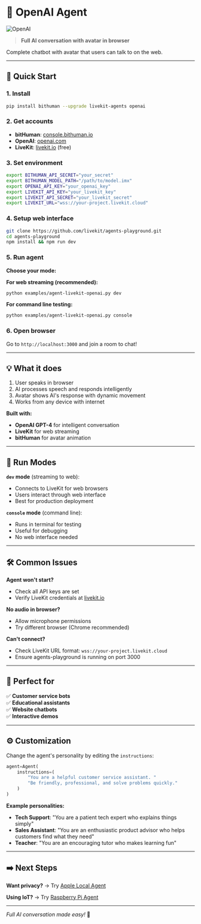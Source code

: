 # 🤖 OpenAI Agent

![OpenAI](https://img.shields.io/badge/OpenAI-412991?style=for-the-badge&logo=openai&logoColor=white)

> **Full AI conversation with avatar in browser**

Complete chatbot with avatar that users can talk to on the web.

---

## 🚀 Quick Start

### 1. Install
```bash
pip install bithuman --upgrade livekit-agents openai
```

### 2. Get accounts
- **bitHuman**: [console.bithuman.io](https://console.bithuman.io)
- **OpenAI**: [openai.com](https://openai.com)
- **LiveKit**: [livekit.io](https://livekit.io) (free)

### 3. Set environment
```bash
export BITHUMAN_API_SECRET="your_secret"
export BITHUMAN_MODEL_PATH="/path/to/model.imx"
export OPENAI_API_KEY="your_openai_key"
export LIVEKIT_API_KEY="your_livekit_key"
export LIVEKIT_API_SECRET="your_livekit_secret"
export LIVEKIT_URL="wss://your-project.livekit.cloud"
```

### 4. Setup web interface
```bash
git clone https://github.com/livekit/agents-playground.git
cd agents-playground
npm install && npm run dev
```

### 5. Run agent

**Choose your mode:**

**For web streaming (recommended):**
```bash
python examples/agent-livekit-openai.py dev
```

**For command line testing:**
```bash
python examples/agent-livekit-openai.py console
```

### 6. Open browser
Go to `http://localhost:3000` and join a room to chat!

---

## 💡 What it does

1. User speaks in browser
2. AI processes speech and responds intelligently
3. Avatar shows AI's response with dynamic movement
4. Works from any device with internet

**Built with:**
- **OpenAI GPT-4** for intelligent conversation
- **LiveKit** for web streaming
- **bitHuman** for avatar animation

---

## 🔧 Run Modes

**`dev` mode** (streaming to web):
- Connects to LiveKit for web browsers
- Users interact through web interface
- Best for production deployment

**`console` mode** (command line):  
- Runs in terminal for testing
- Useful for debugging
- No web interface needed

---

## 🛠️ Common Issues

**Agent won't start?**
- Check all API keys are set
- Verify LiveKit credentials at [livekit.io](https://livekit.io)

**No audio in browser?**
- Allow microphone permissions
- Try different browser (Chrome recommended)

**Can't connect?**
- Check LiveKit URL format: `wss://your-project.livekit.cloud`
- Ensure agents-playground is running on port 3000

---

## 🎯 Perfect for

✅ **Customer service bots**  
✅ **Educational assistants**  
✅ **Website chatbots**  
✅ **Interactive demos**

---

## ⚙️ Customization

Change the agent's personality by editing the `instructions`:

```python
agent=Agent(
    instructions=(
        "You are a helpful customer service assistant. "
        "Be friendly, professional, and solve problems quickly."
    )
)
```

**Example personalities:**
- **Tech Support**: "You are a patient tech expert who explains things simply"
- **Sales Assistant**: "You are an enthusiastic product advisor who helps customers find what they need"
- **Teacher**: "You are an encouraging tutor who makes learning fun"

---

## ➡️ Next Steps

**Want privacy?** → Try [Apple Local Agent](examples/livekit-apple-local.md)

**Using IoT?** → Try [Raspberry Pi Agent](examples/livekit-raspberry-pi.md)

---

*Full AI conversation made easy!* 🚀 